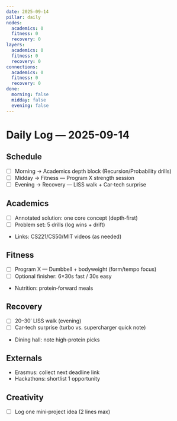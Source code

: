 ```yaml
---
date: 2025-09-14
pillar: daily
nodes:
  academics: 0
  fitness: 0
  recovery: 0
layers:
  academics: 0
  fitness: 0
  recovery: 0
connections:
  academics: 0
  fitness: 0
  recovery: 0
done:
  morning: false
  midday: false
  evening: false
---
```


# Daily Log — 2025-09-14

## Schedule
- [ ] Morning → Academics depth block (Recursion/Probability drills)
- [ ] Midday → Fitness — Program X strength session
- [ ] Evening → Recovery — LISS walk + Car‑tech surprise

## Academics
- [ ] Annotated solution: one core concept (depth‑first)
- [ ] Problem set: 5 drills (log wins + drift)
- Links: CS221/CS50/MIT videos (as needed)

## Fitness
- [ ] Program X — Dumbbell + bodyweight (form/tempo focus)
- [ ] Optional finisher: 6×30s fast / 30s easy
- Nutrition: protein‑forward meals

## Recovery
- [ ] 20–30′ LISS walk (evening)
- [ ] Car‑tech surprise (turbo vs. supercharger quick note)
- Dining hall: note high‑protein picks

## Externals
- Erasmus: collect next deadline link
- Hackathons: shortlist 1 opportunity

## Creativity
- [ ] Log one mini‑project idea (2 lines max)
